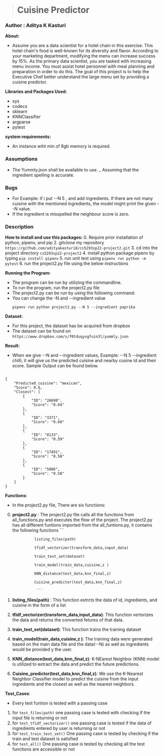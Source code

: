 > # Cuisine Predictor
### Author : Aditya K Kasturi 

__About:__
- Assume you are a data scientist for a hotel chain in this exercise. This hotel chain's food is well-known for its diversity and flavor. According to your marketing department, modifying the menu can increase success by 15%. As the primary data scientist, you are tasked with increasing menu income. You must assist hotel personnel with meal planning and preparation in order to do this. The goal of this project is to help the Executive Chef better understand the large menu set by providing a cuisine predictor.

__Libraries and Packages Used:__
- sys
- codecs
- sklearn
- KNNClassifier
- argparse
- pytest

__system requirements:__
- An instance wiht min of 8gb memory is required.
### Assumptions 
- The Yummly.json shall be available to use.
_ Assuming that the ingredient spelling is accurate.

### Bugs
- For Example: if i put --N 5 , and add ingredients. If there are not many cuisine with the mentioned ingredients, the model might print the given --N value.
- If the ingredient is misspelled the neighbour score is zero.
 ### Description

__How to install and use this packages:__
0. Require prior installation of python, pipenv, and pip
2. gitclone my repository ```https://github.com/adityakasturi8/cs5293sp22-project2.git```
3. cd into the project directory ```cs5293sp22-project2```
4. install python package pipenv by typing ```pip install pipenv```
5. run unit test using ```pipenv run python -m pytest```
6. run the project2.py file using the below instructions

__Running the Program:__
- The program can be run by utilizing the commandline.
- To run the program, run the project2.py file 
- The project2.py can be run by using the following command: 
- You can change the -N and --ingredient value
  ```
  pipenv run python project2.py --N 5 --ingredient paprika
  ``` 
__Dataset:__
- For this project, the dataset has be acquired from dropbox 
- The dataset can be found on ```https://www.dropbox.com/s/f0tduqyvgfuin3l/yummly.json```

__Result:__
- When we give --N and --ingredient values, Example: --N 5 --ingredient chilli, it will give us the predicted cuisine and nearby cusine Id and their score. Sample Output can be found below. 
```

{
    "Predicted_cuisine": "mexican",
    "Score": 0.6,
    "Closest": [
        {
            "ID": "26698",
            "Score": "0.64"
        },
        {
            "ID": "3371",
            "Score": "0.60"
        },
        {
            "ID": "8133",
            "Score": "0.59"
        },
        {
            "ID": "17491",
            "Score": "0.58"
        },
        {
            "ID": "5006",
            "Score": "0.58"
        }
    ]
}

```
__Functions:__

- In the project2.py file, There are six functions:

0. __project2.py__ :  The project2.py file calls all the functions from all_functions.py and executes the flow of the project.
                  The project2.py has all different funtions imported from the all_funtions.py, it contains the following functions
                  ```

                 listing_files(path)

                 tfidf_vectorizer(transform_data,input_data)
                 
                 train_test_set(dataset)

                 train_model(train_data,cuisine,z )

                 KNN_distance(test_data,knn_final,z)

                 Cuisine_predictor(test_data,knn_final,z)

                  ```
1. __listing_files(path)__ : This function extrcts the data of id, ingredients, and cuisine in the form of a list 

2. __tfidf_vectorizer(transform_data,input_data)__: This function vertorizes the data and returns the converted fetures of that data.

3. __train_test_set(dataset)__: This function trains the training dataset

4. __train_model(train_data,cuisine,z )__:  The training data were generated based on the main data file and the data(--N) as well as ingredients would be provided y the user.

5. __KNN_distance(test_data,knn_final,z)__: K-NEarest Neighbor (KNN) model is utilized to extract the data and predict the future predictions.

6. __Cuisine_predictor(test_data,knn_final,z)__: We use the K-Nearest Neighbor Classifier model to predict the cuisine from the input ingredients and the closest as well as the nearest neighbors.


__Test_Cases__:
- Every test funtion is tested with a passing case
1. for ```test_files(path)``` one passing case is tested with checking if the input file is returning or not 
2. for ```test_tfidf_vectorizer()```  one passing case is tested if the data of ingredients entered by user is returning or not
3. for ```test_train_test_set()``` One passing case is tested by checking if the train and test dataset is satisfied
4. for ```test_all()``` One passing case is tested by checking all the test functions are accessible or not 
